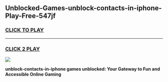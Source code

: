 
## Unblocked-Games-unblock-contacts-in-iphone-Play-Free-547jf
<h3>
<a href="https://premium76.site?title=unblock-contacts-in-iphone&ref=23A">CLICK TO PLAY</a></h3>
<hr>

<h3>
<a href="https://premium76.site?title=unblock-contacts-in-iphone&ref=23A">CLICK 2 PLAY</a>
  
</h3>

<a href="https://premium76.site?title=unblock-contacts-in-iphone&ref=23A"><img src="https://clearcache.store/games.png"></a>


**unblock-contacts-in-iphone games unblocked: Your Gateway to Fun and Accessible Online Gaming**

